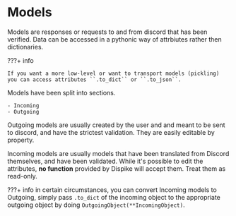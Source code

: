 # Models

Models are responses or requests to and from discord that has been verified. Data can be accessed in a pythonic way of attrbiutes rather then dictionaries.

???+ info

	If you want a more low-level or want to transport models (pickling) you can access attributes ``.to_dict`` or ``.to_json``.



Models have been split into sections.

	- Incoming
	- Outgoing



Outgoing models are usually created by the user and and meant to be sent to discord, and have the strictest validation. They are easily editable by property.



Incoming models are usually models that have been translated from Discord themselves, and have been validated. While it's possible to edit the attributes, **no function** provided by Dispike will accept them. Treat them as read-only.



???+ info
	in certain circumstances, you can convert Incoming models to Outgoing, simply pass ``.to_dict`` of the incoming object to the appropriate outgoing object by doing ``OutgoingObject(**IncomingObject)``.


